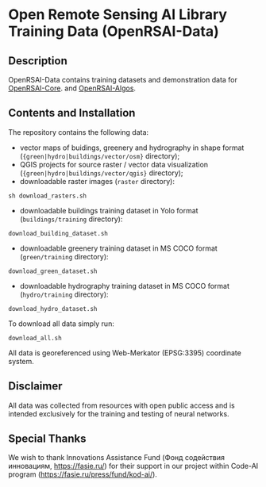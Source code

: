 # Open Remote Sensing AI Library Training Data (OpenRSAI-Data)

## Description

OpenRSAI-Data contains training datasets and demonstration data for [OpenRSAI-Core](https://github.com/miron77s/open_rsai). and [OpenRSAI-Algos](https://github.com/miron77s/open_rsai_algos).

## Contents and Installation

The repository contains the following data:
- vector maps of buidings, greenery and hydrography in shape format (`{green|hydro|buildings/vector/osm}` directory);
- QGIS projects for source raster / vector data visualization (`{green|hydro|buildings/vector/qgis}` directory);
- downloadable raster images (`raster` directory):
```
sh download_rasters.sh
```
- downloadable buildings training dataset in Yolo format (`buildings/training` directory):
```
download_building_dataset.sh
```
- downloadable greenery training dataset in MS COCO format (`green/training` directory):
```
download_green_dataset.sh
```
- downloadable hydrography training dataset in MS COCO format (`hydro/training` directory):
```
download_hydro_dataset.sh
```

To download all data simply run:
```
download_all.sh
```

All data is georeferenced using Web-Merkator (EPSG:3395) coordinate system.

## Disclaimer

All data was collected from resources with open public access and is intended exclusively for the training and testing of neural networks.

## Special Thanks

We wish to thank Innovations Assistance Fund (Фонд содействия инновациям, https://fasie.ru/)
for their support in our project within Code-AI program (https://fasie.ru/press/fund/kod-ai/).
